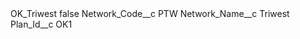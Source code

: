 <?xml version="1.0" encoding="UTF-8"?>
<CustomMetadata xmlns="http://soap.sforce.com/2006/04/metadata" xmlns:xsi="http://www.w3.org/2001/XMLSchema-instance" xmlns:xsd="http://www.w3.org/2001/XMLSchema">
    <label>OK_Triwest</label>
    <protected>false</protected>
    <values>
        <field>Network_Code__c</field>
        <value xsi:type="xsd:string">PTW</value>
    </values>
    <values>
        <field>Network_Name__c</field>
        <value xsi:type="xsd:string">Triwest</value>
    </values>
    <values>
        <field>Plan_Id__c</field>
        <value xsi:type="xsd:string">OK1</value>
    </values>
</CustomMetadata>
